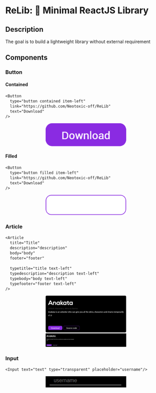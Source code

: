 # ReLib: 🦜 Minimal ReactJS Library

## Description
The goal is to build a lightweight library without external requirement

## Components

### Button
#### Contained
```JS
<Button
  type="button contained item-left"
  link="https://github.com/Neotoxic-off/ReLib"
  text="Download"
/>
```

<p align="center">
  <img src="https://raw.githubusercontent.com/Neotoxic-off/ReLib/main/assets/button/contained.png" width="50%" height="50%">
</p>

#### Filled
```JS
<Button
  type="button filled item-left"
  link="https://github.com/Neotoxic-off/ReLib"
  text="Download"
/>
```

<p align="center">
  <img src="https://raw.githubusercontent.com/Neotoxic-off/ReLib/main/assets/button/filled.png" width="50%" height="50%">
</p>

### Article
```JS
<Article
  title="Title"
  description="description"
  body="body"
  footer="footer"

  typetitle="title text-left"
  typedescription="description text-left"
  typebody="body text-left"
  typefooter="footer text-left"
/>
```
<p align="center">
  <img src="https://raw.githubusercontent.com/Neotoxic-off/ReLib/main/assets/card/line.png" width="50%" height="50%">
  <img src="https://raw.githubusercontent.com/Neotoxic-off/ReLib/main/assets/card/column.png" width="50%" height="50%">
</p>

### Input
```JS
<Input text="text" type="transparent" placeholder="username"/>
```
<p align="center">
  <img src="https://raw.githubusercontent.com/Neotoxic-off/ReLib/main/assets/input/line.png" width="50%" height="50%">
</p>